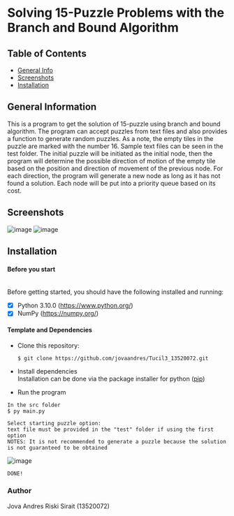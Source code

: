 # Solving 15-Puzzle Problems with the Branch and Bound Algorithm

## Table of Contents
- [General Info](#general-information)
- [Screenshots](#screenshots)
- [Installation](#installation)

## General Information
This is a program to get the solution of 15-puzzle using branch and bound algorithm. 
The program can accept puzzles from text files and also provides a function to generate random puzzles. As a note, the empty tiles in the puzzle are marked with the number 16. Sample text files can be seen in the test folder.
The initial puzzle will be initiated as the initial node, then the program will determine the possible direction of motion of the empty tile based on the position and direction of movement of the previous node. For each direction, the program will generate a new node as long as it has not found a solution. Each node will be put into a priority queue based on its cost.

## Screenshots
![image](https://user-images.githubusercontent.com/64909665/161500928-0185be5c-01cc-4033-8ed6-956fda9c642e.png)
![image](https://user-images.githubusercontent.com/64909665/161500957-f5e9e96b-5c55-487b-acc5-208314f20404.png)


## Installation
#### Before you start <br><br>
Before getting started, you should have the following installed and running:

- [X] Python 3.10.0 (https://www.python.org/)
- [X] NumPy (https://numpy.org/)
#### Template and Dependencies

* Clone this repository:

  ```
  $ git clone https://github.com/jovaandres/Tucil3_13520072.git
  ```

* Install dependencies <br>
Installation can be done via the package installer for python ([pip](https://pypi.org/project/pip/))

* Run the program

```
In the src folder
$ py main.py
```
```
Select starting puzzle option:
text file must be provided in the "test" folder if using the first option
NOTES: It is not recommended to generate a puzzle because the solution is not guaranteed to be obtained
```
![image](https://user-images.githubusercontent.com/64909665/161502610-f29bdffd-20eb-4bdb-a14c-c0f6289fdffd.png)
```
DONE!
```

### Author
Jova Andres Riski Sirait (13520072)
